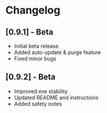 # Changelog

## [0.9.1] - Beta
- Initial beta release
- Added auto-update & purge feature
- Fixed minor bugs

## [0.9.2] - Beta
- Improved exe stability
- Updated README and instructions
- Added safety notes
